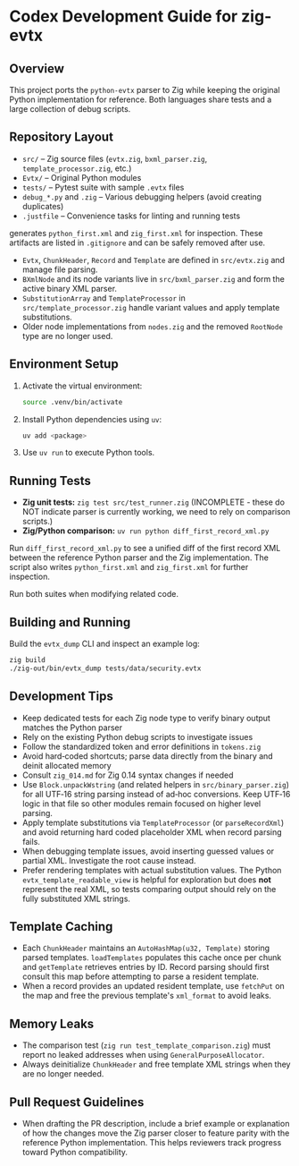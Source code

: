# Codex Development Guide for zig-evtx

## Overview
This project ports the `python-evtx` parser to Zig while keeping the original
Python implementation for reference.  Both languages share tests and a large
collection of debug scripts.

## Repository Layout
- `src/` – Zig source files (`evtx.zig`, `bxml_parser.zig`, `template_processor.zig`, etc.)
- `Evtx/` – Original Python modules
- `tests/` – Pytest suite with sample `.evtx` files
- `debug_*.py` and `.zig` – Various debugging helpers (avoid creating duplicates)
- `.justfile` – Convenience tasks for linting and running tests

generates `python_first.xml` and `zig_first.xml` for inspection. These artifacts
are listed in `.gitignore` and can be safely removed after use.
- `Evtx`, `ChunkHeader`, `Record` and `Template` are defined in `src/evtx.zig` and manage file parsing.
- `BXmlNode` and its node variants live in `src/bxml_parser.zig` and form the active binary XML parser.
- `SubstitutionArray` and `TemplateProcessor` in `src/template_processor.zig` handle variant values and apply template substitutions.
- Older node implementations from `nodes.zig` and the removed `RootNode` type are no longer used.

## Environment Setup
1. Activate the virtual environment:
   ```bash
   source .venv/bin/activate
   ```
2. Install Python dependencies using `uv`:
   ```bash
   uv add <package>
   ```
3. Use `uv run` to execute Python tools.

## Running Tests
- **Zig unit tests:** `zig test src/test_runner.zig` (INCOMPLETE - these do NOT indicate parser is currently working, we need to rely on comparison scripts.)
- **Zig/Python comparison:** `uv run python diff_first_record_xml.py`

Run `diff_first_record_xml.py` to see a unified diff of the first record XML
between the reference Python parser and the Zig implementation. The script also
writes `python_first.xml` and `zig_first.xml` for further inspection.

Run both suites when modifying related code.

## Building and Running
Build the `evtx_dump` CLI and inspect an example log:
```bash
zig build
./zig-out/bin/evtx_dump tests/data/security.evtx
```

## Development Tips
- Keep dedicated tests for each Zig node type to verify binary output matches the Python parser
- Rely on the existing Python debug scripts to investigate issues
- Follow the standardized token and error definitions in `tokens.zig`
- Avoid hard‑coded shortcuts; parse data directly from the binary and deinit allocated memory
- Consult `zig_014.md` for Zig 0.14 syntax changes if needed
- Use `Block.unpackWstring` (and related helpers in `src/binary_parser.zig`) for
  all UTF‑16 string parsing instead of ad‑hoc conversions. Keep UTF‑16 logic in
  that file so other modules remain focused on higher level parsing.
- Apply template substitutions via `TemplateProcessor` (or `parseRecordXml`) and
  avoid returning hard coded placeholder XML when record parsing fails.
- When debugging template issues, avoid inserting guessed values or partial XML. Investigate the root cause instead.
- Prefer rendering templates with actual substitution values. The Python
  `evtx_template_readable_view` is helpful for exploration but does **not**
  represent the real XML, so tests comparing output should rely on the fully
  substituted XML strings.

## Template Caching
- Each `ChunkHeader` maintains an `AutoHashMap(u32, Template)` storing parsed
  templates. `loadTemplates` populates this cache once per chunk and `getTemplate`
  retrieves entries by ID. Record parsing should first consult this map before
  attempting to parse a resident template.
- When a record provides an updated resident template, use
  `fetchPut` on the map and free the previous template's `xml_format` to avoid
  leaks.

## Memory Leaks
- The comparison test (`zig run test_template_comparison.zig`) must report no
  leaked addresses when using `GeneralPurposeAllocator`.
- Always deinitialize `ChunkHeader` and free template XML strings when they are
  no longer needed.

## Pull Request Guidelines
- When drafting the PR description, include a brief example or explanation of
  how the changes move the Zig parser closer to feature parity with the
  reference Python implementation. This helps reviewers track progress toward
  Python compatibility.

